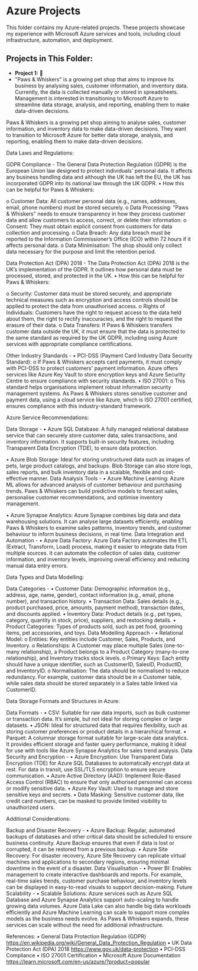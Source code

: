 # Azure Projects

This folder contains my Azure-related projects. These projects showcase my experience with Microsoft Azure services and tools, including cloud infrastructure, automation, and deployment.

## Projects in This Folder:
- **Project 1:** 🐾   
- "Paws & Whiskers" is a growing pet shop that aims to improve its business by analysing sales, customer information, and inventory data. Currently, the data is collected manually or stored in spreadsheets. Management is interested in transitioning to Microsoft Azure to streamline data storage, analysis, and reporting, enabling them to make data-driven decisions.

Paws & Whiskers is a growing pet shop aiming to analyse sales, customer information, and 
inventory data to make data-driven decisions. They want to transition to Microsoft Azure for better data storage, analysis, and reporting, enabling them to make data-driven decisions.


Data Laws and Regulations:

GDPR Compliance - The General Data Protection Regulation (GDPR) is the European Union law designed to protect individuals' personal data. It affects any business handling data and although the UK has left the EU, the UK has incorporated GDPR into its national law through the UK GDPR.
•	How this can be helpful for Paws & Whiskers:

o	Customer Data: All customer personal data (e.g., names, addresses, email, phone numbers) must be stored securely.
o	Data Processing: "Paws & Whiskers" needs to ensure transparency in how they process customer data and allow customers to access, correct, or delete their information.
o	Consent: They must obtain explicit consent from customers for data collection and processing.
o	Data Breach: Any data breach must be reported to the Information Commissioner’s Office (ICO) within 72 hours if it affects personal data.
o	Data Minimisation: The shop should only collect data necessary for the purpose and limit the retention period.

Data Protection Act (DPA) 2018 - The Data Protection Act (DPA) 2018 is the UK’s implementation of the GDPR. It outlines how personal data must be processed, stored, and protected in the UK.
•	How this can be helpful for Paws & Whiskers:

o	Security: Customer data must be stored securely, and appropriate technical measures such as encryption and access controls should be applied to protect the data from unauthorised access.
o	Rights of Individuals: Customers have the right to request access to the data held about them, the right to rectify inaccuracies, and the right to request the erasure of their data.
o	Data Transfers: If Paws & Whiskers transfers customer data outside the UK, it must ensure that the data is protected to the same standard as required by the UK GDPR, including using Azure services with appropriate compliance certifications.

Other Industry Standards - 
•	PCI-DSS (Payment Card Industry Data Security Standard):
o	If Paws & Whiskers accepts card payments, it must comply with PCI-DSS to protect customers' payment information. Azure offers services like Azure Key Vault to store encryption keys and Azure Security Centre to ensure compliance with security standards.
•	ISO 27001:
o	This standard helps organisations implement robust information security management systems. As Paws & Whiskers stores sensitive customer and payment data, using a cloud service like Azure, which is ISO 27001 certified, ensures compliance with this industry-standard framework.



Azure Service Recommendations: 
 
Data Storage - 
•	Azure SQL Database:
A fully managed relational database service that can securely store customer data, sales transactions, and inventory information. It supports built-in security features, including Transparent Data Encryption (TDE), to ensure data protection.

•	Azure Blob Storage: 
Ideal for storing unstructured data such as images of pets, large product catalogs, and backups. Blob Storage can also store logs, sales reports, and bulk inventory data in a scalable, flexible and cost-effective manner.
Data Analysis Tools - 
•	Azure Machine Learning:
Azure ML allows for advanced analysis of customer behaviour and purchasing trends. Paws & Whiskers can build predictive models to forecast sales, personalise customer recommendations, and optimise inventory management.

•	Azure Synapse Analytics:
Azure Synapse combines big data and data warehousing solutions. It can analyse large datasets efficiently, enabling Paws & Whiskers to examine sales patterns, inventory trends, and customer behaviour to inform business decisions, in real time.
Data Integration and Automation - 
•	Azure Data Factory:
Azure Data Factory automates the ETL (Extract, Transform, Load) process, making it easier to integrate data from multiple sources. It can automate the collection of sales data, customer information, and inventory levels, improving overall efficiency and reducing manual data entry errors.



Data Types and Data Modelling:

Data Categories - 
•	Customer Data: Demographic information (e.g., address, age, name, gender), contact information (e.g., email, phone number), and transaction history.
•	Transaction Data: Sales details (e.g., product purchased, price, amounts, payment method), transaction dates, and discounts applied.
•	Inventory Data: Product details (e.g., pet types, category, quantity in stock, price), suppliers, and restocking details.
•	Product Categories: Types of products sold, such as pet food, grooming items, pet accessories, and toys.
Data Modelling Approach - 
•	Relational Model:
o	Entities: Key entities include Customer, Sales, Products, and Inventory.
o	Relationships: A Customer may place multiple Sales (one-to-many relationship), a Product belongs to a Product Category (many-to-one relationship), and Inventory tracks stock levels.
o	Primary Keys: Each entity should have a unique identifier, such as CustomerID, SalesID, ProductID, and InventoryID.
o	Normalisation: The data should be normalised to reduce redundancy. For example, customer data should be in a Customer table, while sales data should be stored separately in a Sales table linked via CustomerID.



Data Storage Formats and Structures in Azure:

Data Formats - 
•	CSV: Suitable for raw data imports, such as bulk customer or transaction data. It’s simple, but not ideal for storing complex or large datasets.
•	JSON: Ideal for structured data that requires flexibility, such as storing customer preferences or product details in a hierarchical format.
•	Parquet: A columnar storage format suitable for large-scale data analytics. It provides efficient storage and faster query performance, making it ideal for use with tools like Azure Synapse Analytics for sales trend analysis.
Data Security and Encryption - 
•	Azure Encryption: Use Transparent Data Encryption (TDE) for Azure SQL Databases to automatically encrypt data at rest. For data in transit, use SSL/TLS encryption to ensure secure communication.
•	Azure Active Directory (AAD): Implement Role-Based Access Control (RBAC) to ensure that only authorised personnel can access or modify sensitive data.
•	Azure Key Vault: Used to manage and store sensitive keys and secrets.
•	Data Masking: Sensitive customer data, like credit card numbers, can be masked to provide limited visibility to unauthorized users.



Additional Considerations:

Backup and Disaster Recovery - 
•	Azure Backup: Regular, automated backups of databases and other critical data should be scheduled to ensure business continuity. Azure Backup ensures that even if data is lost or corrupted, it can be restored from a previous backup.
•	Azure Site Recovery: For disaster recovery, Azure Site Recovery can replicate virtual machines and applications to secondary regions, ensuring minimal downtime in the event of a disaster.
Data Visualisation - 
•	Power BI:
Enables management to create interactive dashboards and reports. For example, real-time sales trends, customer purchase behaviour, and inventory levels can be displayed in easy-to-read visuals to support decision-making.
Future Scalability - 
•	Scalable Solutions: Azure services such as Azure SQL Database and Azure Synapse Analytics support auto-scaling to handle growing data volumes. Azure Data Lake can also handle big data workloads efficiently and Azure Machine Learning can scale to support more complex models as the business needs evolve. As Paws & Whiskers expands, these services can scale without the need for additional infrastructure.

References:
•	General Data Protection Regulation (GDPR) https://en.wikipedia.org/wiki/General_Data_Protection_Regulation
•	UK Data Protection Act (DPA) 2018 
https://www.gov.uk/data-protection
•	PCI-DSS Compliance
•	ISO 27001 Certification
•	Microsoft Azure Documentation
https://learn.microsoft.com/en-us/azure/?product=popular

